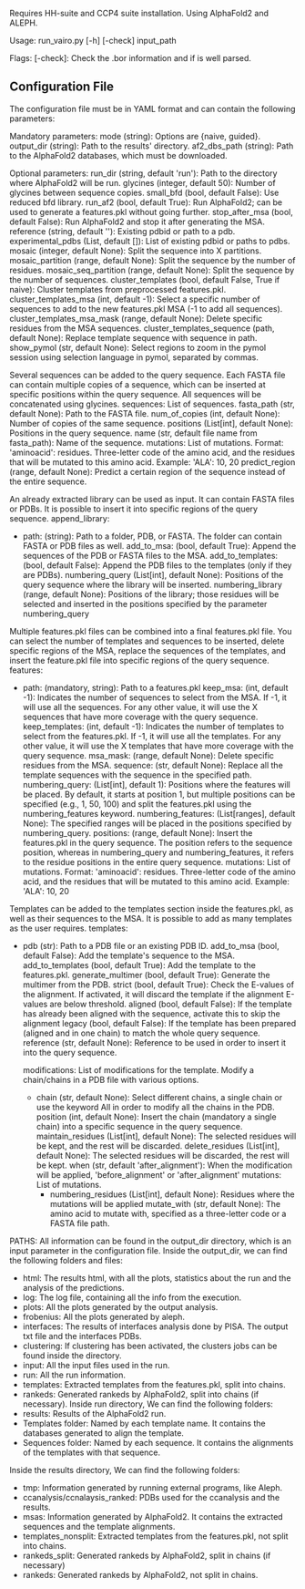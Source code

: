 Requires HH-suite and CCP4 suite installation.
Using AlphaFold2 and ALEPH.

Usage: run_vairo.py [-h] [-check] input_path

Flags:
 [-check]: Check the .bor information and if is well parsed.


Configuration File
-------------------
The configuration file must be in YAML format and can contain the following parameters:

Mandatory parameters:
  mode (string): Options are {naive, guided}.
  output_dir (string): Path to the results' directory.
  af2_dbs_path (string): Path to the AlphaFold2 databases, which must be downloaded.

Optional parameters:
    run_dir (string, default 'run'): Path to the directory where AlphaFold2 will be run.
    glycines (integer, default 50): Number of glycines between sequence copies.
    small_bfd (bool, default False): Use reduced bfd library.
    run_af2 (bool, default True): Run AlphaFold2; can be used to generate a features.pkl without going further.
    stop_after_msa (bool, default False): Run AlphaFold2 and stop it after generating the MSA.
    reference (string, default ''): Existing pdbid or path to a pdb.
    experimental_pdbs (List, default []): List of existing pdbid or paths to pdbs.
    mosaic (integer, default None): Split the sequence into X partitions.
    mosaic_partition (range, default None): Split the sequence by the number of residues.
    mosaic_seq_partition (range, default None): Split the sequence by the number of sequences.
    cluster_templates (bool, default False, True if naive): Cluster templates from preprocessed features.pkl.
    cluster_templates_msa (int, default -1): Select a specific number of sequences to add to the new features.pkl MSA (-1 to add all sequences).
    cluster_templates_msa_mask (range, default None): Delete specific residues from the MSA sequences.
    cluster_templates_sequence (path, default None): Replace template sequence with sequence in path.
    show_pymol (str, default None): Select regions to zoom in the pymol session using selection language in pymol, separated by commas. 

Several sequences can be added to the query sequence. Each FASTA file can contain multiple copies of a sequence, which can be inserted at specific positions within the query sequence. All sequences will be concatenated using glycines.
sequences: List of sequences.
    fasta_path (str, default None): Path to the FASTA file.
    num_of_copies (int, default None): Number of copies of the same sequence.
    positions (List[int], default None): Positions in the query sequence.
    name (str, default file name from fasta_path): Name of the sequence.
    mutations: List of mutations.
        Format: 'aminoacid': residues. Three-letter code of the amino acid, and the residues that will be mutated to this amino acid.
        Example: 'ALA': 10, 20 
    predict_region (range, default None): Predict a certain region of the sequence instead of the entire sequence.

An already extracted library can be used as input. It can contain FASTA files or PDBs. It is possible to insert it into specific regions of the query sequence.
append_library:
  - path: (string): Path to a folder, PDB, or FASTA. The folder can contain FASTA or PDB files as well.
    add_to_msa: (bool, default True): Append the sequences of the PDB or FASTA files to the MSA.
    add_to_templates: (bool, default False): Append the PDB files to the templates (only if they are PDBs).
    numbering_query (List[int], default None): Positions of the query sequence where the library will be inserted.
    numbering_library (range, default None): Positions of the library; those residues will be selected and inserted in the positions specified by the parameter numbering_query

Multiple features.pkl files can be combined into a final features.pkl file. You can select the number of templates and sequences to be inserted, delete specific regions of the MSA, replace the sequences of the templates, and insert the feature.pkl file into specific regions of the query sequence.
features:
- path: (mandatory, string): Path to a features.pkl
  keep_msa: (int, default -1): Indicates the number of sequences to select from the MSA. If -1, it will use all the sequences. For any other value, it will use the X sequences that have more coverage with the query sequence.
  keep_templates: (int, default -1): Indicates the number of templates to select from the features.pkl. If -1, it will use all the templates. For any other value, it will use the X templates that have more coverage with the query sequence.
  msa_mask: (range, default None): Delete specific residues from the MSA.
  sequence: (str, default None): Replace all the template sequences with the sequence in the specified path.
  numbering_query: (List[int], default 1): Positions where the features will be placed. By default, it starts at position 1, but multiple positions can be specified (e.g., 1, 50, 100) and split the features.pkl using the numbering_features keyword.
  numbering_features: (List[ranges], default None): The specified ranges will be placed in the positions specified by numbering_query.
  positions: (range, default None): Insert the features.pkl in the query sequence. The position refers to the sequence position, whereas in numbering_query and numbering_features, it refers to the residue positions in the entire query sequence.
  mutations: List of mutations.
    Format: 'aminoacid': residues. Three-letter code of the amino acid, and the residues that will be mutated to this amino acid.
    Example: 'ALA': 10, 20 

Templates can be added to the templates section inside the features.pkl, as well as their sequences to the MSA. It is possible to add as many templates as the user requires.
templates:
- pdb (str): Path to a PDB file or an existing PDB ID.
  add_to_msa (bool, default False): Add the template's sequence to the MSA.
  add_to_templates (bool, default True): Add the template to the features.pkl.
  generate_multimer (bool, default True): Generate the multimer from the PDB.
  strict (bool, default True): Check the E-values of the alignment. If activated, it will discard the template if the alignment E-values are below threshold.
  aligned (bool, default False): If the template has already been aligned with the sequence, activate this to skip the alignment
  legacy (bool, default False): If the template has been prepared (aligned and in one chain) to match the whole query sequence.
  reference (str, default None): Reference to be used in order to insert it into the query sequence.
  
  modifications: List of modifications for the template. Modify a chain/chains in a PDB file with various options.
     - chain (str, default None): Select different chains, a single chain or use the keyword All in order to modify all the chains in the PDB.
       position (int, default None): Insert the chain (mandatory a single chain) into a specific sequence in the query sequence.
       maintain_residues (List[int], default None): The selected residues will be kept, and the rest will be discarded.
       delete_residues (List[int], default None): The selected residues will be discarded, the rest will be kept.
       when (str, default 'after_alignment'): When the modification will be applied, 'before_alignment' or 'after_alignment'
       mutations: List of mutations.
          - numbering_residues (List[int], default None): Residues where the mutations will be applied
            mutate_with (str, default None): The amino acid to mutate with, specified as a three-letter code or a FASTA file path.


PATHS:
All information can be found in the output_dir directory, which is an input parameter in the configuration file. Inside the output_dir, we can find the following folders and files:
- html: The results html, with all the plots, statistics about the run and the analysis of the predictions.
- log: The log file, containing all the info from the execution.
- plots: All the plots generated by the output analysis.
- frobenius: All the plots generated by aleph.
- interfaces: The results of interfaces analysis done by PISA. The output txt file and the interfaces PDBs.
- clustering: If clustering has been activated, the clusters jobs can be found inside the directory.
- input: All the input files used in the run.
- run: All the run information.
- templates: Extracted templates from the features.pkl, split into chains.
- rankeds: Generated rankeds by AlphaFold2, split into chains (if necessary).
Inside run directory, We can find the following folders:
- results: Results of the AlphaFold2 run.
- Templates folder: Named by each template name. It contains the databases generated to align the template.
- Sequences folder: Named by each sequence. It contains the alignments of the templates with that sequence.

Inside the results directory, We can find the following folders:
- tmp: Information generated by running external programs, like Aleph.
- ccanalysis/ccnalaysis_ranked: PDBs used for the ccanalysis and the results.
- msas: Information generated by AlphaFold2. It contains the extracted sequences and the template alignments.
- templates_nonsplit: Extracted templates from the features.pkl, not split into chains.
- rankeds_split: Generated rankeds by AlphaFold2, split in chains (if necessary)
- rankeds: Generated rankeds by AlphaFold2, not split in chains.
